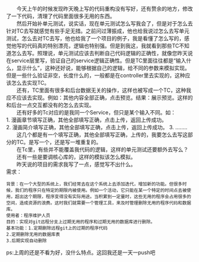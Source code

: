 　　今天上午的时候发现昨天晚上写的代码重构没有写好，还有赘余的地方，修改了一下代码，清理了代码里面很多无用的东西。  
　　然后开始补单元测试，说实话，现在单元测试怎么写我会了，但是对于怎么去针对TC去写就感觉有些手足无措。之前问过薄振成，他也给我说过怎么去写单元测试，怎么去对TC去写，他也给我了一个项目的例子，我是看懂了怎么写的，感觉他写的代码真的特别漂亮，逻辑也特别强。但是到我这，我就看到那些TC不知道怎么去写。照理说，单元测试应该去判断自己代码逻辑的正确性，就像您昨天说在service层里写，验证自己的service逻辑正确性。但是TC里面往往都是“输入什么，显示什么”，这种还好说，能够根据自己的逻辑，给不同的参数来模拟实现。但是一些什么验证非空，长度什么的，一般都是在controller里去实现的，这种应该怎么去实现TC。  
　　还有，TC里面有很多和后台数据无关的操作，这样也被写成一个TC，这种我应不应该去实现。例如：其他内容全部正确，点击预览。结果：展示预览。这样的和后台一点交互都没有的怎么去实现。  
　　还有好多的Tc对应的是我同一个Service，但只是某个输入不同。如：  
    1. 漫画章节填写正确，其他全部填写正确，点击上传，返回上传成功。  
    2. 漫画简介填写正确，其他全部填写正确，点击上传，返回上传成功。
    3. ........
　　这几个都是有一个填写正确，其他全部填写正确，上传的，我要怎么去写这部分的TC。是写一个，还是写一堆重复的。  
　　在Tc里，有些并不能覆盖我代码的逻辑，这样的单元测试还要额外去写么？
　　还有一些是要调核心库的，这样的模拟该怎么模拟。  
　　昨天说的项目的需求我写了一点，感觉写不出什么。  
需求：
```
背景：在一个大型的系统上，我们经常去在这个系统上去添加迭代，增加新的功能。但很多时候，我们的程序只在特定的期限内被使用。例如一个活动，它只能在某一个特定的时间点去被使用，超出这个期限，程序变得没有实际用途。当积累到一定量时，这些无用的程序会占用很多的空间，造成资源的浪费。这时我们就需要一个管理工具，来及时管理删除无用的程序代码和数据库。
使用者：程序维护人员
目的：实现对git远程分支上过期无用的程序和过期无用的数据库进行删除。
基本功能：1.定期删除远程git上的过期的程序代码
2.定期删除无用的数据库表
3.后期实现自动删除
```
ps:上周的还是不看为好，没什么特点。这回我还是一天一push吧
